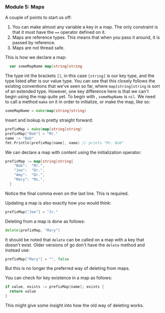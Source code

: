 ### Module 5: Maps

A couple of points to start us off:

1.  You can make almost any variable a key in a map. The only constraint is that it must have the `==` operator defined on it.
2.  Maps are reference types. This means that when you pass it around, it is passed by reference.
3.  Maps are not thread safe.

This is how we declare a map:
```go
  var someMapName map[string]string
```
The type int the brackets `[]`, in this case `[string]` is our key type, and the type listed after is our value type. You can see that this closely follows the existing conventions that we've seen so far, where `map[string]string` is sort of an extended type. However, one key difference here is that we can't begin using the map quite yet. To begin with , `someMapName` is `nil`. We need to call a method `make` on it in order to initialize, or make the map, like so:
```go
someMapName = make(map[string]string)
```

Insert and lookup is pretty straight forward:
```go
prefixMap = make(map[string]string)
prefixMap["Bob"] = "Mr."
name := "Bob"
fmt.Println(prefixMap[name], name) // prints "Mr. Bob"
```

We can declare a map with content using the initialization operator:
```go
prefixMap := map[string]string{
    "Bob":  "Mr.",
    "Joe":  "Dr.",
    "Amy":  "Dr.",
    "Mary": "Ms.",
  }
```
Notice the final comma even on the last line. This is required.

Updating a map is also exactly how you would think:
```go
prefixMap["Joe"] = "Jr."
```

Deleting from a map is done as follows:
```go
delete(prefixMap, "Mary")
```
It should be noted that `delete` can be called on a map with a key that doesn't exist. Older versions of go don't have the `delete` method and instead use:
```go
prefixMap["Mary"] = "", false
```
But this is no longer the preferred way of deleting from maps.

You can check for key existence in a map as follows:
```go
if value, exists := prefixMap[name]; exists {
  return value
}
```
This might give some insight into how the old way of deleting works.
